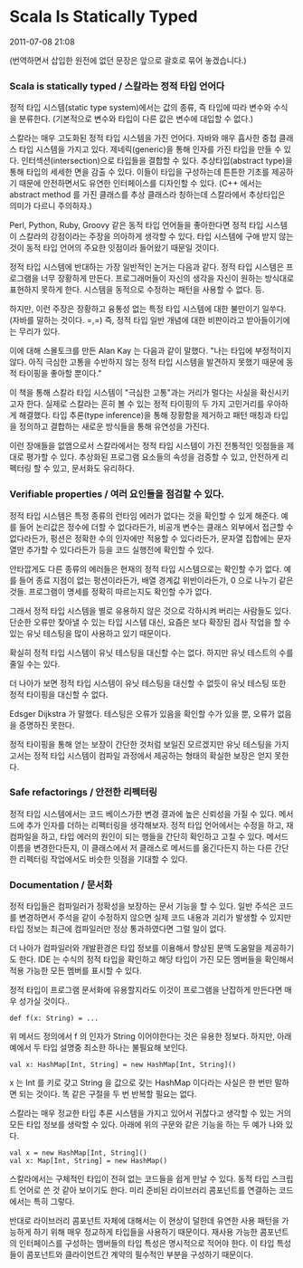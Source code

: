# Scala Is Statically Typed

2011-07-08 21:08

(번역하면서 삽입한 원전에 없던 문장은 앞으로 괄호로 묶어 놓겠습니다.)

### Scala is statically typed / 스칼라는 정적 타입 언어다

정적 타입 시스템(static type system)에서는 값의 종류, 즉 타입에 따라 변수와 수식을 분류한다.
(기본적으로 변수와 타입이 다른 값은 변수에 대입할 수 없다.)

스칼라는 매우 고도화된 정적 타입 시스템을 가진 언어다.
자바와 매우 흡사한 중첩 클래스 타입 시스템을 가지고 있다.
제네릭(generic)을 통해 인자를 가진 타입을 만들 수 있다.
인터섹션(intersection)으로 타입들을 결합할 수 있다.
추상타입(abstract type)을 통해 타입의 세세한 면을 감출 수 있다.
이들이 타입을 구성하는데 튼튼한 기초를 제공하기 때문에
안전하면서도 유연한 인터페이스를 디자인할 수 있다.
(C++ 에서는 abstract method 를 가진 클래스를 추상 클래스라 칭하는데 스칼라에서 추상타입은 의미가 다르니 주의하자.)

Perl, Python, Ruby, Groovy 같은 동적 타입 언어들을 좋아한다면
정적 타입 시스템이 스칼라의 강점이라는 주장을 의아하게 생각할 수 있다.
타입 시스템에 구애 받지 않는 것이 동적 타입 언어의 주요한 잇점이라 들어왔기 때문일 것이다.

정적 타입 시스템에 반대하는 가장 일반적인 논거는 다음과 같다.
정적 타입 시스템은 프로그램을 너무 장황하게 만든다.
프로그래머들이 자신의 생각을 자신이 원하는 방식대로 표현하지 못하게 한다.
시스템을 동적으로 수정하는 패턴을 사용할 수 없다. 등.

하지만, 이런 주장은 장황하고 융통성 없는 특정 타입 시스템에 대한 불만이기 일쑤다. (자바를 말하는 것이다. =,=)
즉, 정적 타입 일반 개념에 대한 비판이라고 받아들이기에는 무리가 있다.

이에 대해 스몰토크를 만든 Alan Kay 는 다음과 같이 말했다.
"나는 타입에 부정적이지 않다. 아직 극심한 고통을 수반하지 않는 정적 타입 시스템을 발견하지 못했기 때문에 동적 타이핑을 좋아할 뿐이다."

이 책을 통해 스칼라 타입 시스템이 "극심한 고통"과는 거리가 멀다는 사실을 확신시키고자 한다.
실제로 스칼라는 흔히 볼 수 있는 정적 타이핑의 두 가지 고민거리를 우아하게 해결했다.
타입 추론(type inference)을 통해 장황함을 제거하고 패턴 매칭과 타입을 정의하고 결합하는 새로운 방식들을 통해 유연성을 가진다.

이런 장애들을 없앰으로서 스칼라에서는 정적 타입 시스템이 가진 전통적인 잇점들을 제대로 평가할 수 있다.
추상화된 프로그램 요소들의 속성을 검증할 수 있고, 안전하게 리펙터링 할 수 있고, 문서화도 유리하다.


### Verifiable properties / 여러 요인들을 점검할 수 있다.

정적 타입 시스템은 특정 종류의 런타임 에러가 없다는 것을 확인할 수 있게 해준다.
예를 들어 논리값은 정수에 더할 수 없다라든가,
비공개 변수는 클래스 외부에서 접근할 수 없다라든가,
펑션은 정확한 수의 인자에만 적용할 수 있다라든가,
문자열 집합에는 문자열만 추가할 수 있다라든가 등을 코드 실행전에 확인할 수 있다.

안타깝게도 다른 종류의 에러들은 현재의 정적 타입 시스템으로는 확인할 수가 없다.
예를 들어 종료 지점이 없는 펑션이라든가, 배열 경계값 위반이라든가, 0 으로 나누기 같은 것들.
프로그램이 명세를 정확히 따르는지도 확인할 수가 없다.

그래서 정적 타입 시스템을 별로 유용하지 않은 것으로 각하시켜 버리는 사람들도 있다.
단순한 오류만 찾아낼 수 있는 타입 시스템 대신, 요즘은 보다 확장된 검사 작업을 할 수 있는 유닛 테스팅을 많이 사용하고 있기 때문이다.

확실히 정적 타입 시스템이 유닛 테스팅을 대신할 수는 없다.
하지만 유닛 테스트의 수를 줄일 수는 있다.

더 나아가 보면 정적 타입 시스템이 유닛 테스팅을 대신할 수 없듯이
유닛 테스팅 또한 정적 타이핑을 대신할 수 없다.

Edsger Dijkstra 가 말했다.
테스팅은 오류가 있음을 확인할 수가 있을 뿐, 오류가 없음을 증명하진 못한다.

정적 타이핑을 통해 얻는 보장이 간단한 것처럼 보일진 모르겠지만
유닛 테스팅을 가지고서는 정적 타입 시스템이 컴파일 과정에서 제공하는 형태의 확실한 보장은 얻지 못한다.


### Safe refactorings / 안전한 리펙터링

정적 타입 시스템에서는 코드 베이스가한 변경 결과에 높은 신뢰성을 가질 수 있다.
메서드에 추가 인자를 더하는 리펙터링을 생각해보자.
정적 타입 언어에서는 수정을 하고, 재컴파일을 하고, 타입 에러의 원인이 되는 행들을 간단히 확인하고 고칠 수 있다.
메서드 이름을 변경한다든지, 이 클래스에서 저 클래스로 메서드를 옮긴다든지 하는 다른 간단한 리펙터링 작업에서도 비슷한 잇점을 기대할 수 있다.


### Documentation / 문서화

정적 타입들은 컴파일러가 정확성을 보장하는 문서 기능을 할 수 있다.
일반 주석은 코드를 변경하면서 주석을 같이 수정하지 않으면 실제 코드 내용과 괴리가 발생할 수 있지만
타입 정보는 최근에 컴파일러만 정상 통과하였다면 그럴 일이 없다.

더 나아가 컴파일러와 개발환경은 타입 정보를 이용해서 향상된 문맥 도움말을 제공하기도 한다.
IDE 는 수식의 정적 타입을 확인하고 해당 타입이 가진 모든 멤버들을 확인해서 적용 가능한 모든 멤버를 표시할 수 있다.

정적 타입이 프로그램 문서화에 유용할지라도 이것이 프로그램을 난잡하게 만든다면 매우 성가실 것이다..

	def f(x: String) = ...

위 메서드 정의에서 f 의 인자가 String 이어야한다는 것은 유용한 정보다.
하지만, 아래 예에서 두 타입 설명중 최소한 하나는 불필요해 보인다.

	val x: HashMap[Int, String] = new HashMap[Int, String]()

x 는 Int 를 키로 갖고 String 을 값으로 갖는 HashMap 이다라는 사실은 한 번만 말하면 되는 것이다.
똑 같은 구절을 두 번 반복할 필요는 없다.

스칼라는 매우 정교한 타입 추론 시스템을 가지고 있어서 귀찮다고 생각할 수 있는 거의 모든 타입 정보를 생락할 수 있다.
아래에 위의 구문와 같은 기능을 하는 두 예가 나와 있다.

	val x = new HashMap[Int, String]()
	val x: Map[Int, String] = new HashMap()

스칼라에서는 구체적인 타입이 전혀 없는 코드들을 쉽게 만날 수 있다.
동적 타입 스크립트 언어로 쓴 것 같아 보이기도 한다.
미리 준비된 라이브러리 콤포넌트를 연결하는 코드에서는 특히 그렇다.

반대로 라이브러리 콤포넌트 자체에 대해서는 이 현상이 덜한데
유연한 사용 패턴을 가능하게 하기 위해 매우 정교하게 타입들을 사용하기 때문이다.
재사용 가능한 콤포넌트의 인터페이스를 구성하는 멤버들의 타입 특성은 명시적으로 적어야 한다.
이 타입 특성들이 콤포넌트와 클라이언트간 계약의 필수적인 부분을 구성하기 때문이다.